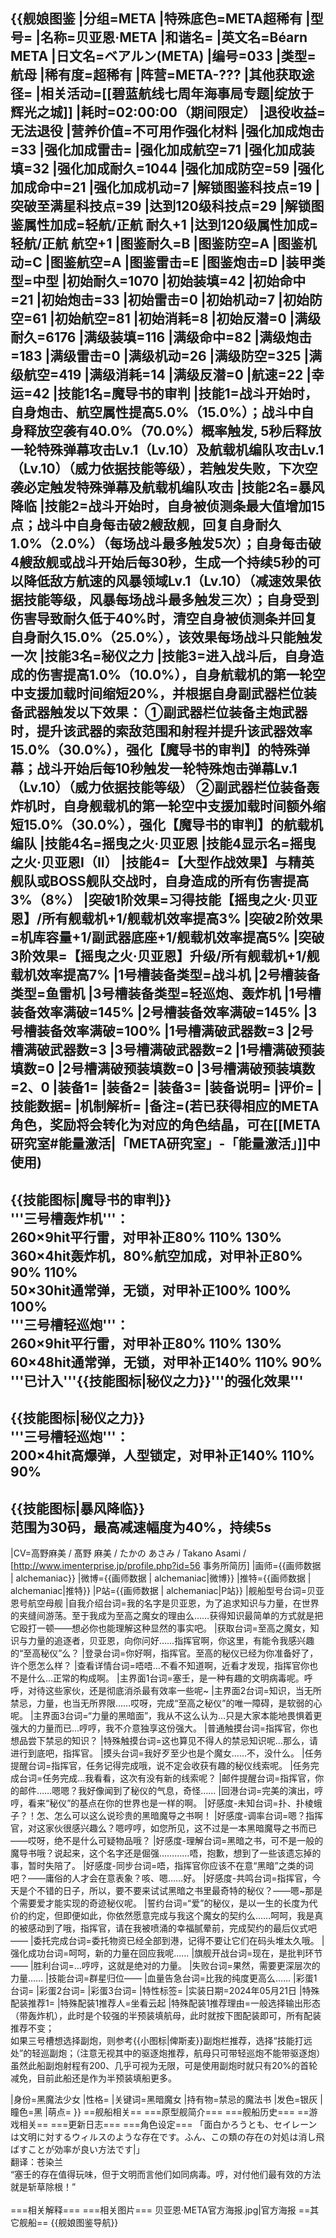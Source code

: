 {{舰娘图鉴
|分组=META
|特殊底色=META超稀有
|型号=
|名称=贝亚恩·META
|和谐名=
|英文名=Béarn META
|日文名=ベアルン(META)
|编号=033
|类型=航母
|稀有度=超稀有
|阵营=META-???
|其他获取途径=<!--【无则不填】-->
|相关活动=[[碧蓝航线七周年海事局专题|绽放于辉光之城]]
|耗时=02:00:00（期间限定）
|退役收益=无法退役
|营养价值=不可用作强化材料
|强化加成炮击=33
|强化加成雷击=
|强化加成航空=71
|强化加成装填=32
|强化加成耐久=1044
|强化加成防空=59
|强化加成命中=21
|强化加成机动=7
|解锁图鉴科技点=19
|突破至满星科技点=39
|达到120级科技点=29
|解锁图鉴属性加成=轻航/正航 耐久+1
|达到120级属性加成=轻航/正航 航空+1
|图鉴耐久=B
|图鉴防空=A
|图鉴机动=C
|图鉴航空=A
|图鉴雷击=E
|图鉴炮击=D
|装甲类型=中型
|初始耐久=1070
|初始装填=42
|初始命中=21
|初始炮击=33
|初始雷击=0
|初始机动=7
|初始防空=61
|初始航空=81
|初始消耗=8
|初始反潜=0
|满级耐久=6176
|满级装填=116
|满级命中=82
|满级炮击=183
|满级雷击=0
|满级机动=26
|满级防空=325
|满级航空=419
|满级消耗=14
|满级反潜=0
|航速=22
|幸运=42
|技能1名=魔导书的审判
|技能1=战斗开始时，自身炮击、航空属性提高5.0%（15.0%）；战斗中自身释放空袭有40.0%（70.0%）概率触发, 5秒后释放一轮特殊弹幕攻击Lv.1（Lv.10）及航载机编队攻击Lv.1（Lv.10）（威力依据技能等级），若触发失败，下次空袭必定触发特殊弹幕及航载机编队攻击
|技能2名=暴风降临
|技能2=战斗开始时，自身被侦测条最大值增加15点；战斗中自身每击破2艘敌舰，回复自身耐久1.0%（2.0%）（每场战斗最多触发5次）；自身每击破4艘敌舰或战斗开始后每30秒，生成一个持续5秒的可以降低敌方航速的风暴领域Lv.1（Lv.10）（减速效果依据技能等级，风暴每场战斗最多触发三次）；自身受到伤害导致耐久低于40%时，清空自身被侦测条并回复自身耐久15.0%（25.0%），该效果每场战斗只能触发一次
|技能3名=秘仪之力
|技能3=进入战斗后，自身造成的伤害提高1.0%（10.0%），自身航载机的第一轮空中支援加载时间缩短20%，并根据自身副武器栏位装备武器触发以下效果：
①副武器栏位装备主炮武器时，提升该武器的索敌范围和射程并提升该武器效率15.0%（30.0%），强化【魔导书的审判】的特殊弹幕；战斗开始后每10秒触发一轮特殊炮击弹幕Lv.1（Lv.10）（威力依据技能等级）
②副武器栏位装备轰炸机时，自身舰载机的第一轮空中支援加载时间额外缩短15.0%（30.0%），强化【魔导书的审判】的航载机编队
|技能4名=摇曳之火·贝亚恩
|技能4显示名=摇曳之火·贝亚恩I（II）
|技能4=【大型作战效果】与精英舰队或BOSS舰队交战时，自身造成的所有伤害提高3%（8%）
|突破1阶效果=习得技能【摇曳之火·贝亚恩】/所有舰载机+1/舰载机效率提高3%
|突破2阶效果=机库容量+1/副武器底座+1/舰载机效率提高5%
|突破3阶效果=【摇曳之火·贝亚恩】升级/所有舰载机+1/舰载机效率提高7%
|1号槽装备类型=战斗机
|2号槽装备类型=鱼雷机
|3号槽装备类型=轻巡炮、轰炸机
|1号槽装备效率满破=145%
|2号槽装备效率满破=145%
|3号槽装备效率满破=100%
|1号槽满破武器数=3
|2号槽满破武器数=3
|3号槽满破武器数=2
|1号槽满破预装填数=0
|2号槽满破预装填数=0
|3号槽满破预装填数=2、0
|装备1=
|装备2=
|装备3=
|装备说明=
|评价=
|技能数据=
|机制解析=
|备注=(若已获得相应的META角色，奖励将会转化为对应的角色结晶，可在[[META研究室#能量激活|「META研究室」-「能量激活」]]中使用)
----
{{技能图标|魔导书的审判}}<br>
'''三号槽轰炸机'''：<br>
260×9hit平行雷，对甲补正80% 110% 130%<br>
360×4hit轰炸机，80%航空加成，对甲补正80% 90% 110%<br>
50×30hit通常弹，无锁，对甲补正100% 100% 100%<br>
'''三号槽轻巡炮'''：<br>
260×9hit平行雷，对甲补正80% 110% 130%<br>
60×48hit通常弹，无锁，对甲补正140% 110% 90%<br>
'''已计入'''{{技能图标|秘仪之力}}'''的强化效果'''<br>
----
{{技能图标|秘仪之力}}<br>
'''三号槽轻巡炮'''：<br>
200×4hit高爆弹，人型锁定，对甲补正140% 110% 90%<br>
----
{{技能图标|暴风降临}}<br>
范围为30码，最高减速幅度为40%，持续5s<br>
----
|CV=高野麻美 / 髙野 麻美 / たかの あさみ / Takano Asami / [http://www.imenterprise.jp/profile.php?id=56 事务所简历]
|画师={{画师数据 | alchemaniac}}
|微博={{画师数据 | alchemaniac|微博}}
|推特={{画师数据 | alchemaniac|推特}}
|P站={{画师数据 | alchemaniac|P站}}
|舰船型号台词=贝亚恩号航空母舰
|自我介绍台词=我的名字是贝亚恩，为了追求知识与力量，在世界的夹缝间游荡。至于我成为至高之魔女的理由么……获得知识最简单的方式就是把它殴打一顿——想必你也能理解这种显然的事实吧。
|获取台词=至高之魔女，知识与力量的追逐者，贝亚恩，向你问好……指挥官啊，你这里，有能令我感兴趣的“至高秘仪”么？
|登录台词=你好啊，指挥官。至高的秘仪已经为你准备好了，许个愿怎么样？
|查看详情台词=唔唔…不看不知道啊，近看才发现，指挥官你也不是什么…正常的构成啊。
|主界面1台词=塞壬，是一种有趣的文明病毒呢。呼呼，对待这些家伙，还是彻底消杀最有效率一些呢~
|主界面2台词=知识，当无所禁忌，力量，也当无所界限……哎呀，完成“至高之秘仪”的唯一障碍，是软弱的心呢。
|主界面3台词=“力量的黑暗面”，我从不这么认为…只是大家本能地畏惧着更强大的力量而已…哼哼，我不介意独享这份强大。
|普通触摸台词=指挥官，你也想品尝下禁忌的知识？
|特殊触摸台词=这也算见不得人的禁忌知识呢…那么，请进行到底吧，指挥官。
|摸头台词=我好歹至少也是个魔女……不，没什么。
|任务提醒台词=指挥官，任务记得完成哦，说不定会收获有趣的秘仪线索呢。
|任务完成台词=任务完成…我看看，这次有没有新的线索呢？
|邮件提醒台词=指挥官，你的邮件……嗯嗯？我好像闻到了秘仪的气息，奇怪……
|回港台词=完美的演出，哼哼，看来“秘仪”的基点在你的世界也是一样的啊。
|好感度-未知台词=扑、扑棱蛾子？！怎、怎么可以这么说珍贵的黑暗魔导之书啊！
|好感度-调率台词=嗯？指挥官，对这家伙很感兴趣么？嗯哼哼，如您所见，这不过是一本黑暗魔导之书而已——哎呀，绝不是什么可疑物品哦？
|好感度-理解台词=黑暗之书，可不是一般的魔导书哦？说起来，这个名字还是倔强…………唔，抱歉，想到了一些该遗忘掉的事，暂时失陪了。
|好感度-同步台词=唔，指挥官你应该不在意“黑暗”之类的词吧？——庸俗的人才会在意表象？咳、嗯……好。
|好感度-共鸣台词=指挥官，今天是个不错的日子，所以，要不要来试试黑暗之书里最奇特的秘仪？——嗯~那是个需要爱才能实现的奇迹秘仪呢。
|誓约台词=“爱”的秘仪，是以一生的长度为代价的约定，但即便如此，你依然愿意完成与我这个魔女的契约么……呵呵，我是真的被感动到了哦，指挥官，请在我被喷涌的幸福腻晕前，完成契约的最后仪式吧——
|委托完成台词=委托物资已经全部到港，记得不要让它们在码头堆太久哦。
|强化成功台词=呵呵，新的力量在回应我呢……
|旗舰开战台词=现在，是批判环节——
|胜利台词=…哼哼，这就是绝对的力量。
|失败台词=果然，需要更深层次的力量……
|技能台词=群星归位——
|血量告急台词=比我的纯度更高么……
|彩蛋1台词=
|彩蛋2台词=
|彩蛋3台词=
|特性标签=
|实装日期=2024年05月21日
|特殊配装推荐1=
|特殊配装1推荐人=坐看云起
|特殊配装1推荐理由=一般选择输出形态（带轰炸机），此时是个较强的半预装填航母，此时就按下图配装即可，所有配装推荐不变；<br>
如果三号槽想选择副炮，则参考{{小图标|俾斯麦}}副炮栏推荐，选择“技能打远处”的轻巡副炮；（注意无视其中的驱逐炮推荐，航母只可带轻巡炮不能带驱逐炮）<br>
虽然此船副炮射程有200、几乎可视为无限，可是使用副炮时就只有20%的首轮减免，目前此船还是作为半预装填船更多。<br>

|身份=黑魔法少女
|性格=
|关键词=黑暗魔女
|持有物=禁忌的魔法书
|发色=银灰
|瞳色=黑
|萌点=
}}
==舰船相关==
===原型舰简介===
===舰船历史===
==游戏相关==
===更新日志===
===角色设定===
「面白かろうとも、セイレーンは文明に対するウィルスのような存在です。ふん、この類の存在の対処は消し飛ばすことが効率が良い方法です|」<br>
翻译：苍染兰<br>
“塞壬的存在值得玩味，但于文明而言他们如同病毒。哼，对付他们最有效的方法就是斩草除根！”<br><br>
===相关解释===
===相关图片===
<gallery mode="packed" heights="250px">
贝亚恩·META官方海报.jpg|官方海报
</gallery>
==其它舰船==
{{舰娘图鉴导航}}